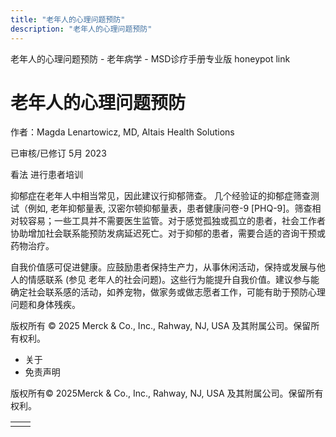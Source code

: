 ```yaml
---
title: "老年人的心理问题预防"
description: "老年人的心理问题预防"
---
```


﻿老年人的心理问题预防 \- 老年病学 \- MSD诊疗手册专业版 honeypot link

# 老年人的心理问题预防

作者：Magda Lenartowicz, MD, Altais Health Solutions

已审核/已修订 5月 2023

看法 进行患者培训

抑郁症在老年人中相当常见，因此建议行抑郁筛查。 几个经验证的抑郁症筛查测试（例如, 老年抑郁量表, 汉密尔顿抑郁量表，患者健康问卷-9 \[PHQ-9\]。筛查相对较容易；一些工具并不需要医生监管。对于感觉孤独或孤立的患者，社会工作者协助增加社会联系能预防发病延迟死亡。对于抑郁的患者，需要合适的咨询干预或药物治疗。

自我价值感可促进健康。应鼓励患者保持生产力，从事休闲活动，保持或发展与他人的情感联系 (参见 老年人的社会问题)。这些行为能提升自我价值。建议参与能确定社会联系感的活动，如养宠物，做家务或做志愿者工作，可能有助于预防心理问题和身体残疾。



版权所有 © 2025
Merck & Co., Inc., Rahway, NJ, USA 及其附属公司。保留所有权利。

- 关于
- 免责声明

版权所有© 2025Merck & Co., Inc., Rahway, NJ, USA 及其附属公司。保留所有权利。

|     |     |
| --- | --- |
|  |  |
